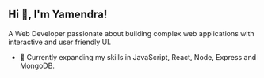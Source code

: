 ## Hi 👋, I'm Yamendra!
A Web Developer passionate about building complex web applications with interactive and user friendly UI.

- 🌱 Currently expanding my skills in JavaScript, React, Node, Express and MongoDB.
